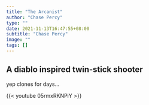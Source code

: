 ```yaml
---
title: "The Arcanist"
author: "Chase Percy"
type: ""
date: 2021-11-13T16:47:55+08:00
subtitle: "Chase Percy"
image: ""
tags: []
---
```


## A diablo inspired twin-stick shooter

yep clones for days...

{{< youtube 05rmxRKNPiY >}}
